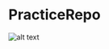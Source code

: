 # PracticeRepo

![alt text](https://github.com/VicCebedo/DBPylon/blob/master/docs/sysarchitecture.jpg)